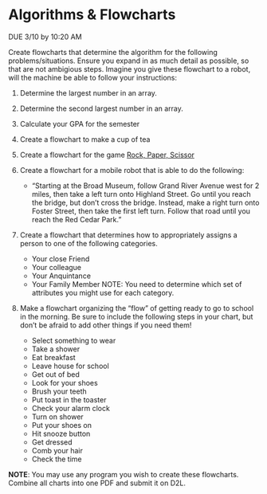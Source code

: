 # Algorithms & Flowcharts

DUE 3/10 by 10:20 AM

Create flowcharts that determine the algorithm for the following problems/situations. Ensure you expand in as much detail as possible, so that are not ambigious steps. Imagine you give these flowchart to a
robot, will the machine be able to follow your instructions:

1. Determine the largest number in an array.
2. Determine the second largest number in an array.
3. Calculate your GPA for the semester
4. Create a flowchart to make a cup of tea
5. Create a flowchart for the game [Rock, Paper, Scissor](https://en.wikipedia.org/wiki/Rock_paper_scissors)
6.  Create a flowchart for a mobile robot that is able to do the following: 
    - “Starting at the Broad Museum, follow Grand River Avenue west for 2 miles, then take a left turn onto Highland Street. Go until you reach the bridge, but don’t cross the bridge. Instead, make a right turn onto Foster Street, then take the first left turn. 
    Follow that road until you reach the Red Cedar Park.”
7.  Create a flowchart that determines how to appropriately assigns a person to one of the following categories. 
    - Your close Friend
    - Your colleague
    - Your Anquintance
    - Your Family Member
    NOTE: You need to determine which set of attributes you might use for each category.  
  
8.  Make a flowchart organizing the “flow” of getting ready to go to school in the morning. Be sure to include the following steps in your chart, but don’t be afraid to add other things if you need them! 
    - Select something to wear
    - Take a shower
    - Eat breakfast
    - Leave house for school
    - Get out of bed
    - Look for your shoes
    - Brush your teeth
    - Put toast in the toaster
    - Check your alarm clock
    - Turn on shower
    - Put your shoes on
    - Hit snooze button
    - Get dressed
    - Comb your hair
    - Check the time



**NOTE**: You may use any program you wish to create these flowcharts. Combine all charts into one PDF and submit it on D2L. 
